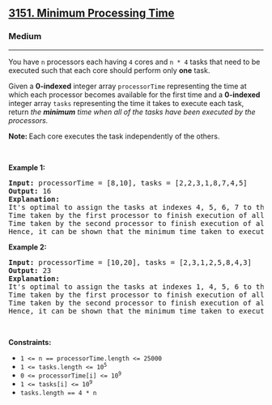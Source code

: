 <h2><a href="https://leetcode.com/problems/minimum-processing-time/">3151. Minimum Processing Time</a></h2><h3>Medium</h3><hr><p>You have <code>n</code> processors each having <code>4</code> cores and <code>n * 4</code> tasks that need to be executed such that each core should perform only <strong>one</strong> task.</p>

<p>Given a <strong>0-indexed</strong> integer array <code>processorTime</code> representing the time at which each processor becomes available for the first time and a <strong>0-indexed </strong>integer array <code>tasks</code> representing the time it takes to execute each task, return <em>the <strong>minimum</strong> time when all of the tasks have been executed by the processors.</em></p>

<p><strong>Note: </strong>Each core executes the task independently of the others.</p>

<p>&nbsp;</p>
<p><strong class="example">Example 1:</strong></p>

<pre>
<strong>Input:</strong> processorTime = [8,10], tasks = [2,2,3,1,8,7,4,5]
<strong>Output:</strong> 16
<strong>Explanation:</strong> 
It&#39;s optimal to assign the tasks at indexes 4, 5, 6, 7 to the first processor which becomes available at time = 8, and the tasks at indexes 0, 1, 2, 3 to the second processor which becomes available at time = 10. 
Time taken by the first processor to finish execution of all tasks = max(8 + 8, 8 + 7, 8 + 4, 8 + 5) = 16.
Time taken by the second processor to finish execution of all tasks = max(10 + 2, 10 + 2, 10 + 3, 10 + 1) = 13.
Hence, it can be shown that the minimum time taken to execute all the tasks is 16.</pre>

<p><strong class="example">Example 2:</strong></p>

<pre>
<strong>Input:</strong> processorTime = [10,20], tasks = [2,3,1,2,5,8,4,3]
<strong>Output:</strong> 23
<strong>Explanation:</strong> 
It&#39;s optimal to assign the tasks at indexes 1, 4, 5, 6 to the first processor which becomes available at time = 10, and the tasks at indexes 0, 2, 3, 7 to the second processor which becomes available at time = 20.
Time taken by the first processor to finish execution of all tasks = max(10 + 3, 10 + 5, 10 + 8, 10 + 4) = 18.
Time taken by the second processor to finish execution of all tasks = max(20 + 2, 20 + 1, 20 + 2, 20 + 3) = 23.
Hence, it can be shown that the minimum time taken to execute all the tasks is 23.
</pre>

<p>&nbsp;</p>
<p><strong>Constraints:</strong></p>

<ul>
	<li><code>1 &lt;= n == processorTime.length &lt;= 25000</code></li>
	<li><code>1 &lt;= tasks.length &lt;= 10<sup>5</sup></code></li>
	<li><code>0 &lt;= processorTime[i] &lt;= 10<sup>9</sup></code></li>
	<li><code>1 &lt;= tasks[i] &lt;= 10<sup>9</sup></code></li>
	<li><code>tasks.length == 4 * n</code></li>
</ul>
